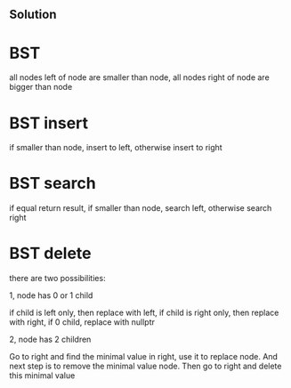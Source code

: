 ## Solution

# BST
all nodes left of node are smaller than node, all nodes right of node are bigger than node

# BST insert

if smaller than node, insert to left, otherwise insert to right


# BST search

if equal return result, if smaller than node, search left, otherwise search right

# BST delete

there are two possibilities:

1, node has 0 or 1 child

if child is left only, then replace with left, if child is right only, then replace with right, if 0 child, replace with nullptr

2, node has 2 children

Go to right and find the minimal value in right, use it to replace node. And next step is to remove the minimal value node. Then go to right and delete this minimal value
